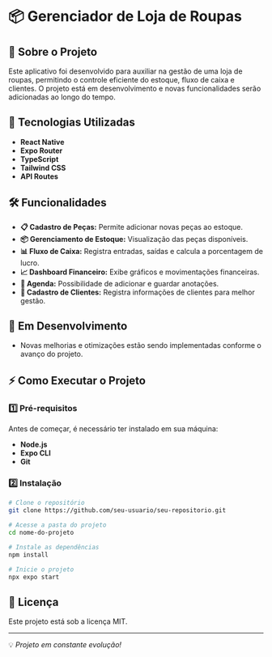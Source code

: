 # 📦 Gerenciador de Loja de Roupas

## 📌 Sobre o Projeto
Este aplicativo foi desenvolvido para auxiliar na gestão de uma loja de roupas, permitindo o controle eficiente do estoque, fluxo de caixa e clientes. O projeto está em desenvolvimento e novas funcionalidades serão adicionadas ao longo do tempo.

## 🚀 Tecnologias Utilizadas
- **React Native**
- **Expo Router**
- **TypeScript**
- **Tailwind CSS**
- **API Routes**

## 🛠️ Funcionalidades
- **📋 Cadastro de Peças:** Permite adicionar novas peças ao estoque.
- **📦 Gerenciamento de Estoque:** Visualização das peças disponíveis.
- **📊 Fluxo de Caixa:** Registra entradas, saídas e calcula a porcentagem de lucro.
- **📈 Dashboard Financeiro:** Exibe gráficos e movimentações financeiras.
- **📝 Agenda:** Possibilidade de adicionar e guardar anotações.
- **👥 Cadastro de Clientes:** Registra informações de clientes para melhor gestão.

## 📌 Em Desenvolvimento
- Novas melhorias e otimizações estão sendo implementadas conforme o avanço do projeto.

## ⚡ Como Executar o Projeto
### 1️⃣ Pré-requisitos
Antes de começar, é necessário ter instalado em sua máquina:
- **Node.js**
- **Expo CLI**
- **Git**

### 2️⃣ Instalação
```bash
# Clone o repositório
git clone https://github.com/seu-usuario/seu-repositorio.git

# Acesse a pasta do projeto
cd nome-do-projeto

# Instale as dependências
npm install

# Inicie o projeto
npx expo start
```

## 📄 Licença
Este projeto está sob a licença MIT.

---
💡 *Projeto em constante evolução!*

